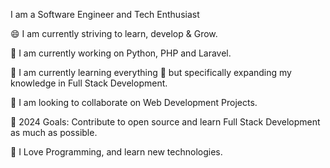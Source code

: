I am a Software Engineer and Tech Enthusiast

😄 I am currently striving to learn, develop & Grow.

🔭 I am currently working on Python, PHP and Laravel.

🌱 I am currently learning everything 🤣 but specifically expanding my knowledge in Full Stack Development.

👯 I am looking to collaborate on Web Development Projects.

🥅 2024 Goals: Contribute to open source and learn Full Stack Development as much as possible.

📢 I Love Programming, and learn new technologies.
